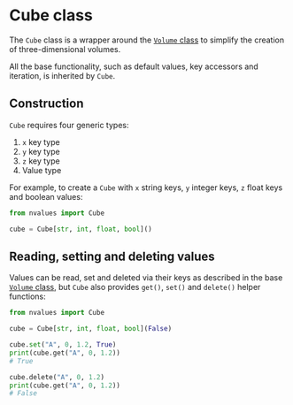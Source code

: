 # Cube class

The `Cube` class is a wrapper around the [`Volume` class](/volume) to simplify the creation of three-dimensional volumes.

All the base functionality, such as default values, key accessors and iteration, is inherited by `Cube`.

## Construction

`Cube` requires four generic types:

1. `x` key type
1. `y` key type
1. `z` key type
1. Value type

For example, to create a `Cube` with `x` string keys, `y` integer keys, `z` float keys and boolean values:

```python
from nvalues import Cube

cube = Cube[str, int, float, bool]()
```

## Reading, setting and deleting values

Values can be read, set and deleted via their keys as described in the base [`Volume` class](/volume), but `Cube` also provides `get()`, `set()` and `delete()` helper functions:

```python
from nvalues import Cube

cube = Cube[str, int, float, bool](False)

cube.set("A", 0, 1.2, True)
print(cube.get("A", 0, 1.2))
# True

cube.delete("A", 0, 1.2)
print(cube.get("A", 0, 1.2))
# False
```
